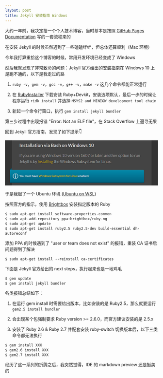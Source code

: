 ```yaml
---
layout: post
title: Jekyll 安装指南 Windows
---
```

大约一年前，我决定搭一个个人技术博客，当时基本是按照 [GitHub Pages Documentation] 写的一套流程来的

在安装 Jekyll 的时候虽然遇到了一些磕磕绊绊，但总体还算顺利（Mac 环境）

今年我打算重拾这个博客的时候，常用开发环境已经变成了 Windows

然后我就发现了非常致命的问题：Jekyll 官方给出的[安装指南]在 Windows 10 上是跑不通的，以下是我走过的路

1. `ruby -v`，`gem -v`，`gcc -v`，`g++ -v`，`make -v` 这几个命令都能正常运行

2. 在 [RubyInstaller] 下载安装 Ruby+Devkit，安装选项默认，最后一步的时候让程序运行 `ridk install` 并选择 `MSYS2 and MINIGW development tool chain`

3. 新起一个命令行窗口，执行 `gem install jekyll bundler`

第三步过程中出现报错 "Error: Not an ELF file"，在 Stack Overflow 上遍寻无果 

回到 Jekyll 官方指南，发现了如下提示👇

![warning](/assets/jekyll/warning.png)

于是我起了一个 Ubuntu 环境 ([Ubuntu on WSL])

按照官方的指示，使用 [Brightbox] 安装指定版本的 Ruby
```shell
$ sudo apt-get install software-properties-common
$ sudo apt-add-repository ppa:brightbox/ruby-ng
$ sudo apt-get update
$ sudo apt-get install ruby2.5 ruby2.5-dev build-essential dh-autoreconf
```
添加 PPA 的时候遇到了 "user or team does not exist" 的报错，重装 CA 证书后问题得到了解决
```shell
$ sudo apt-get install --reinstall ca-certificates
```
下面是 Jekyll 官方给出的 next steps，执行起来也是一地鸡毛
```shell
$ gem update
$ gem install jekyll bundler
```
各类报错总结如下：
1. 在运行 gem install 时需要给出版本，比如安装的是 Ruby2.5，那么就要运行 `gem2.5 install bundler`

2. 会出现某个包强制要求 Ruby version >= 2.6.0，而官方建议安装的是 2.5.x

3. 安装了 Ruby 2.6 & Ruby 2.7 并配套安装 ruby-switch 切换版本后，以下三类命令都无法执行

```shell
$ gem install XXX
$ gem2.6 install XXX
$ gem2.7 install XXX
```


经历了这一系列的折腾之后，我突然觉得，IDE 的 markdown preview 还是挺美的

[GitHub Pages Documentation]: https://docs.github.com/en/pages/quickstart
[安装指南]: https://jekyllrb.com/docs/installation/windows/
[RubyInstaller]: https://rubyinstaller.org/
[Ubuntu on WSL]: https://ubuntu.com/tutorials/install-ubuntu-on-wsl2-on-windows-10#1-overview
[Brightbox]: https://www.brightbox.com/docs/ruby/ubuntu/
